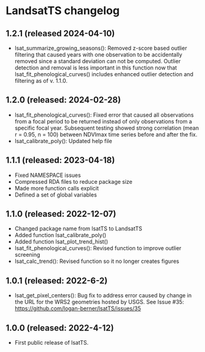 # LandsatTS changelog

## 1.2.1 (released 2024-04-10)
- lsat_summarize_growing_seasons(): Removed z-score based outlier filtering that caused years with one observation to be accidentally removed since a standard deviation can not be computed. Outlier detection and removal is less important in this function now that lsat_fit_phenological_curves() includes enhanced outlier detection and filtering as of v. 1.1.0. 

## 1.2.0 (released: 2024-02-28)
- lsat_fit_phenological_curves(): Fixed error that caused all observations from a focal period to be returned instead of only observations from a specific focal year. Subsequent testing showed strong correlation (mean r = 0.95, n = 100) between NDVImax time series before and after the fix.
- lsat_calibrate_poly(): Updated help file

## 1.1.1 (released: 2023-04-18)
- Fixed NAMESPACE issues
- Compressed RDA files to reduce package size
- Made more function calls explicit
- Defined a set of global variables

## 1.1.0 (released: 2022-12-07)
- Changed package name from lsatTS to LandsatTS
- Added function lsat_calibrate_poly()
- Added function lsat_plot_trend_hist()
- lsat_fit_phenological_curves(): Revised function to improve outlier screening
- lsat_calc_trend(): Revised function so it no longer creates figures

## 1.0.1 (released: 2022-6-2)
- lsat_get_pixel_centers(): Bug fix to address error caused by change in the URL for the WRS2 geometries hosted by USGS. See Issue #35: https://github.com/logan-berner/lsatTS/issues/35

## 1.0.0 (released: 2022-4-12)
- First public release of lsatTS.
